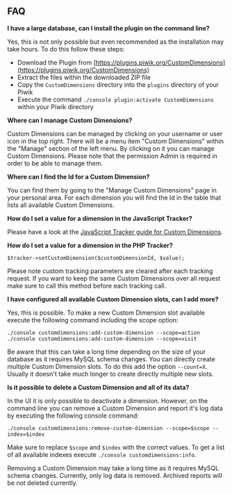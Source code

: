 ## FAQ

__I have a large database, can I install the plugin on the command line?__

Yes, this is not only possible but even recommended as the installation may take hours. To do this follow these steps:

* Download the Plugin from [https://plugins.piwik.org/CustomDimensions](https://plugins.piwik.org/CustomDimensions)
* Extract the files within the downloaded ZIP file
* Copy the `CustomDimensions` directory into the `plugins` directory of your Piwik
* Execute the command `./console plugin:activate CustomDimensions` within your Piwik directory

__Where can I manage Custom Dimensions?__

Custom Dimensions can be managed by clicking on your username or user icon in the top right. There will be a menu
item "Custom Dimensions" within the "Manage" section of the left menu. By clicking on it you can manage Custom Dimensions.
Please note that the permission Admin is required in order to be able to manage them.

__Where can I find the Id for a Custom Dimension?__

You can find them by going to the "Manage Custom Dimensions" page in your personal area. For each dimension you will
find the Id in the table that lists all available Custom Dimensions.

__How do I set a value for a dimension in the JavaScript Tracker?__

Please have a look at the [JavaScript Tracker guide for Custom Dimensions](https://developer.piwik.org/guides/tracking-javascript-guide#custom-dimensions).

__How do I set a value for a dimension in the PHP Tracker?__

`$tracker->setCustomDimension($customDimensionId, $value);`

Please note custom tracking parameters are cleared after each tracking request. If you want to keep the same
Custom Dimensions over all request make sure to call this method before each tracking call.

__I have configured all available Custom Dimension slots, can I add more?__

Yes, this is possible. To make a new Custom Dimension slot available execute the following command including the scope option:

```
./console customdimensions:add-custom-dimension --scope=action
./console customdimensions:add-custom-dimension --scope=visit
```

Be aware that this can take a long time depending on the size of your database as it requires MySQL schema changes.
You can directly create multiple Custom Dimension slots. To do this add the option `--count=X`. Usually it doesn't take much
longer to create directly multiple new slots.

__Is it possible to delete a Custom Dimension and all of its data?__

In the UI it is only possible to deactivate a dimension. However, on the command line you can remove a Custom Dimension
and report it's log data by executing the following console command:

```
./console customdimensions:remove-custom-dimension --scope=$scope --index=$index
```

Make sure to replace `$scope` and `$index` with the correct values. To get a list of all available indexes execute `./console customdimensions:info`.

Removing a Custom Dimension may take a long time as it requires MySQL schema changes. Currently, only log data is removed. Archived reports will be
not deleted currently.
